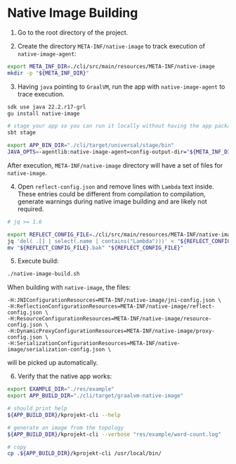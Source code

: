 # Native Image Building

1. Go to the root directory of the project.

2. Create the directory `META-INF/native-image` to track execution of `native-image-agent`:

```bash
export META_INF_DIR=./cli/src/main/resources/META-INF/native-image
mkdir -p "${META_INF_DIR}"
```

3. Having `java` pointing to `GraalVM`, run the app with `native-image-agent` to trace execution.

```bash
sdk use java 22.2.r17-grl
gu install native-image

# stage your app so you can run it locally without having the app packaged
sbt stage

export APP_BIN_DIR="./cli/target/universal/stage/bin"
JAVA_OPTS=-agentlib:native-image-agent=config-output-dir="${META_INF_DIR}" "${APP_BIN_DIR}/kprojekt-cli" -- --verbose ./res/example/word-count.log
```

After execution, `META-INF/native-image` directory will have a set of files for `native-image`.

4. Open `reflect-config.json` and remove lines with `Lambda` text inside.
   These entries could be different from compilation to compilation, generate warnings during native image building and are likely not required.

```bash
# jq >= 1.6

export REFLECT_CONFIG_FILE=./cli/src/main/resources/META-INF/native-image/reflect-config.json
jq 'del( .[] | select(.name | contains("Lambda")))' < "${REFLECT_CONFIG_FILE}" > "${REFLECT_CONFIG_FILE}.bak"
mv "${REFLECT_CONFIG_FILE}.bak" "${REFLECT_CONFIG_FILE}"
```

5. Execute build:

```bash
./native-image-build.sh
```

When building with `native-image`, the files:

```
-H:JNIConfigurationResources=META-INF/native-image/jni-config.json \
-H:ReflectionConfigurationResources=META-INF/native-image/reflect-config.json \
-H:ResourceConfigurationResources=META-INF/native-image/resource-config.json \
-H:DynamicProxyConfigurationResources=META-INF/native-image/proxy-config.json \
-H:SerializationConfigurationResources=META-INF/native-image/serialization-config.json \
```

will be picked up automatically.

6. Verify that the native app works:

```bash
export EXAMPLE_DIR="./res/example"
export APP_BUILD_DIR="./cli/target/graalvm-native-image"

# should print help
${APP_BUILD_DIR}/kprojekt-cli --help

# generate an image from the topology 
${APP_BUILD_DIR}/kprojekt-cli --verbose "res/example/word-count.log"

# copy
cp .${APP_BUILD_DIR}/kprojekt-cli /usr/local/bin/
```
